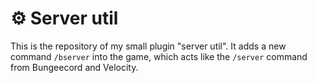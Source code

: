 # ⚙️ Server util

This is the repository of my small plugin "server util". It adds a new command `/bserver` into the game, which acts like the `/server` command from Bungeecord and Velocity.
